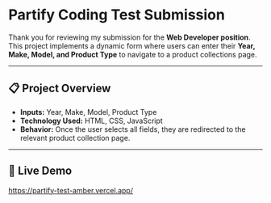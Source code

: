 # Partify Coding Test Submission

Thank you for reviewing my submission for the **Web Developer position**.  
This project implements a dynamic form where users can enter their **Year, Make, Model, and Product Type** to navigate to a product collections page.

---

## 📋 Project Overview
- **Inputs:** Year, Make, Model, Product Type  
- **Technology Used:** HTML, CSS, JavaScript  
- **Behavior:** Once the user selects all fields, they are redirected to the relevant product collection page.  

---

## 📂 Live Demo
https://partify-test-amber.vercel.app/
